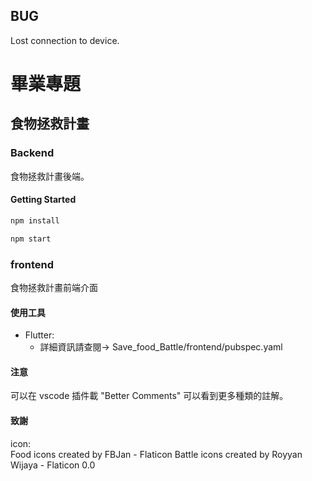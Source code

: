 ## BUG
Lost connection to device.

# 畢業專題

## 食物拯救計畫

### Backend

食物拯救計畫後端。

#### Getting Started

```bash
npm install

npm start
```

### frontend

食物拯救計畫前端介面

#### 使用工具

- Flutter:
  - 詳細資訊請查閱-> Save_food_Battle/frontend/pubspec.yaml

#### 注意

可以在 vscode 插件載 "Better Comments" 可以看到更多種類的註解。

#### 致謝

icon:  
  Food icons created by FBJan - Flaticon
  Battle icons created by Royyan Wijaya - Flaticon
  0.0
